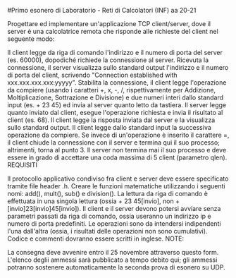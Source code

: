 #Primo esonero di Laboratorio - Reti di Calcolatori (INF) aa 20-21

Progettare ed implementare un'applicazione TCP client/server, dove il server è una calcolatrice remota che risponde alle richieste del client nel seguente modo:

Il client legge da riga di comando l'indirizzo e il numero di porta del server (es. 60000), dopodiché richiede la connessione al server.
Ricevuta la connessione, il server visualizza sullo standard output l'indirizzo e il numero di porta del client, scrivendo "Connection established with xxx.xxx.xxx.xxx:yyyyy".
Stabilita la connessione, il client legge l'operazione da compiere (usando i caratteri +, x, -, /, rispettivamente per Addizione, Moltiplicazione, Sottrazione e Divisione) e due numeri interi dallo standard input (es. + 23 45) ed invia al server quanto letto da tastiera.
Il server legge quanto inviato dal client, esegue l'operazione richiesta e invia il risultato al client (es. 68).
Il client legge la risposta inviata dal server e la visualizza sullo standard output.
Il client legge dallo standard input la successiva operazione da compiere.
Se invece di un'operazione è inserito il carattere =, il client chiude la connessione con il server e termina qui il suo processo; altrimenti, torna al punto 3.
Il server non termina mai il suo processo e deve essere in grado di accettare una coda massima di 5 client (parametro qlen).
REQUISITI

Il protocollo applicativo condiviso fra client e server deve essere specificato tramite file header .h.
Creare le funzioni matematiche utilizzando i seguenti nomi: add(), mult(), sub() e division().
La lettura da riga di comando è effettuata in una singola lettura (ossia + 23 45[invio], non +[invio]23[invio]45[invio]).
Il client e il server devono potersi avviare senza parametri passati da riga di comando, ossia useranno un indirizzo ip e numero di porta predefiniti.
Le operazioni sono da intendersi indipendenti l'una dall'altra (ossia, i risultati delle operazioni non sono cumulativi).
Codice e commenti dovranno essere scritti in inglese.
NOTE:

La consegna deve avvenire entro il 25 novembre attraverso questo form.
L'elenco deglii ammessi sarà pubblicato a tempo debito qui; gli ammessi potranno sostenere automaticamente la seconda prova di esonero su UDP.
